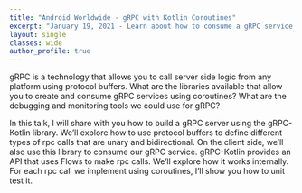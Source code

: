 ```yaml
---
title: "Android Worldwide - gRPC with Kotlin Coroutines"
excerpt: "January 19, 2021 - Learn about how to consume a gRPC service on Android."
layout: single
classes: wide
author_profile: true
---
```


gRPC is a technology that allows you to call server side logic from any platform using protocol buffers. What are the libraries available that allow you to create and consume gRPC services using coroutines? What are the debugging and monitoring tools we could use for gRPC?

In this talk, I will share with you how to build a gRPC server using the gRPC-Kotlin library. We’ll explore how to use protocol buffers to define different types of rpc calls that are unary and bidirectional. On the client side, we’ll also use this library to consume our gRPC service. gRPC-Kotlin provides an API that uses Flows to make rpc calls. We’ll explore how it works internally. For each rpc call we implement using coroutines, I’ll show you how to unit test it.

<script async class="speakerdeck-embed" data-id="a22d32b355424d4ab13c022eb6c09554" data-ratio="1.77777777777778" src="//speakerdeck.com/assets/embed.js"></script>
